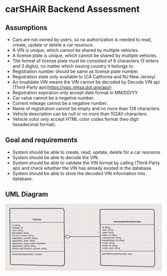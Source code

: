# carSHAiR Backend Assessment

## Assumptions

- Cars are not owned by users, so no authorization is needed to read, create, update or delete a car resoruce.
- A VIN is unique, which cannot be shared by multiple vehicles.
- A license plate is unique, which cannot be shared by multiple vehicles.
- The format of license plate must be consisted of 6 characters (3 letters and 3 digits), no matter which issuing country it belongs to.
- Registration number should be same as license plate number.
- Registration state only available to (CA California	and NJ New Jersey)
- An invalidate VIN means the VIN cannot be decoded by Decode VIN api (Third-Party api)(<https://vpic.nhtsa.dot.gov/api/>)
- Registration expiration only accept date format in MM/DD/YY
- Car value cannot be a negative number.
- Current mileage cannot be a negative number.
- Name of registration cannot be empty and no more than 128 characters.
- Vehicle description can be null or no more than 10240 characters.
- Vehicle color only accept HTML color codes format (two digit hexadecimal format).

## Goal and requirements

- System should be able to create, read, update, delete for a car resource.
- System should be able to decode the VIN.
- System should be able to validate the VIN format by calling (Third-Party api) and check whether the VIN has already existed in the database.
- System should be able to store the decoded VIN information into database.

## UML Diagram
![Alt text](./uml.png "UML Diagram")
